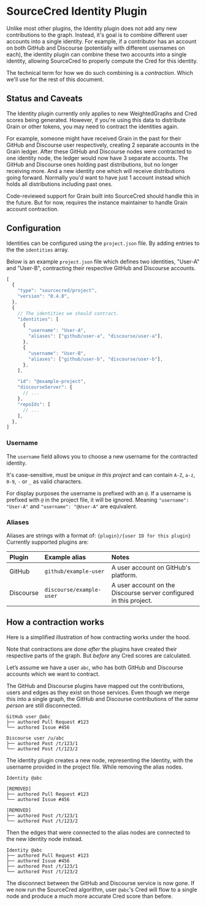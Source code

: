# SourceCred Identity Plugin

Unlike most other plugins, the Identity plugin does not add any new
contributions to the graph. Instead, it's goal is to combine different user
accounts into a single identity. For example, if a contributor has an account
on both GitHub and Discourse (potentially with different usernames on each),
the identity plugin can combine these two accounts into a single identity,
allowing SourceCred to properly compute the Cred for this identity.

The technical term for how we do such combining is a _contraction_. Which we'll
use for the rest of this document.

## Status and Caveats

The Identity plugin currently only applies to new WeightedGraphs and Cred
scores being generated. However, if you're using this data to distribute
Grain or other tokens, you may need to contract the identities again.

For example, someone might have received Grain in the past for their GitHub and
Discourse user respectively, creating 2 separate accounts in the Grain ledger.
After these GitHub and Discourse nodes were contracted to one identity node,
the ledger would now have 3 separate accounts. The GitHub and Discourse ones
holding past distributions, but no longer receiving more. And a new identity
one which will receive distributions going forward. Normally you'd want to
have just 1 account instead which holds all distributions including past ones.

Code-reviewed support for Grain built into SourceCred should handle this in
the future. But for now, requires the instance maintainer to handle Grain
account contraction.

## Configuration

Identities can be configured using the `project.json` file.
By adding entries to the the `identities` array.

Below is an example `project.json` file which defines two identities, "User-A"
and "User-B", contracting their respective GitHub and Discourse accounts.

```js
[
  {
    "type": "sourcecred/project",
    "version": "0.4.0",
  },
  {
    // The identities we should contract.
    "identities": [
      {
        "username": "User-A",
        "aliases": ["github/user-a", "discourse/user-a"],
      },
      {
        "username": "User-B",
        "aliases": ["github/user-b", "discourse/user-b"],
      },
    ],

    "id": "@example-project",
    "discourseServer": {
      // ...
    },
    "repoIds": [
      // ...
    ],
  },
]
```

### Username

The `username` field allows you to choose a new username for the contracted
identity.

It's case-sensitive, must be _unique in this project_ and can contain `A-Z`,
`a-z`, `0-9`, `-` or `_` as valid characters.

For display purposes the username is prefixed with an `@`.
If a username is prefixed with `@` in the project file, it will be ignored.
Meaning `"username": "User-A"` and `"username": "@User-A"` are equivalent.

### Aliases

Aliases are strings with a format of: `{plugin}/{user ID for this plugin}`
Currently supported plugins are:

| Plugin    | Example alias            | Notes                                                              |
|:----------|:-------------------------|:-------------------------------------------------------------------|
| GitHub    | `github/example-user`    | A user account on GitHub's platform.                               |
| Discourse | `discourse/example-user` | A user account on the Discourse server configured in this project. |

## How a contraction works

Here is a simplified illustration of how contracting works under the hood.

Note that contractions are done _after_ the plugins have created their
respective parts of the graph. But _before_ any Cred scores are calculated.

Let’s assume we have a user `abc`, who has both GitHub and Discourse accounts
which we want to contract.

The GitHub and Discourse plugins have mapped out the contributions, users and
edges as they exist on those services. Even though we merge this into a single
graph, the GitHub and Discourse contributions of the _same person_ are still
disconnected.

```
GitHub user @abc
├── authored Pull Request #123
└── authored Issue #456

Discourse user /u/abc
├── authored Post /t/123/1
└── authored Post /t/123/2
```

The identity plugin creates a new node, representing the Identity, with the
username provided in the project file. While removing the alias nodes.

```
Identity @abc

[REMOVED]
├── authored Pull Request #123
└── authored Issue #456

[REMOVED]
├── authored Post /t/123/1
└── authored Post /t/123/2
```

Then the edges that were connected to the alias nodes are connected to the new
identity node instead.

```
Identity @abc
├── authored Pull Request #123
├── authored Issue #456
├── authored Post /t/123/1
└── authored Post /t/123/2
```

The disconnect between the GitHub and Discourse service is now gone. If we now
run the SourceCred algorithm, user `@abc`'s Cred will flow to a single node and
produce a much more accurate Cred score than before.
